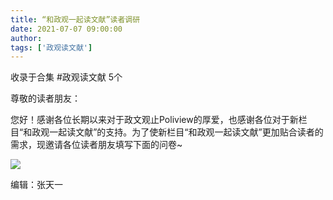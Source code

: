 ```yaml
---
title: “和政观一起读文献”读者调研
date: 2021-07-07 09:00:00
author: 
tags: ['政观读文献']
---
```



收录于合集 #政观读文献 5个

尊敬的读者朋友：

  

您好！感谢各位长期以来对于政文观止Poliview的厚爱，也感谢各位对于新栏目“和政观一起读文献”的支持。为了使新栏目“和政观一起读文献”更加贴合读者的需求，现邀请各位读者朋友填写下面的问卷~

  

![](/images/91/2.png)

  

编辑：张天一

  

